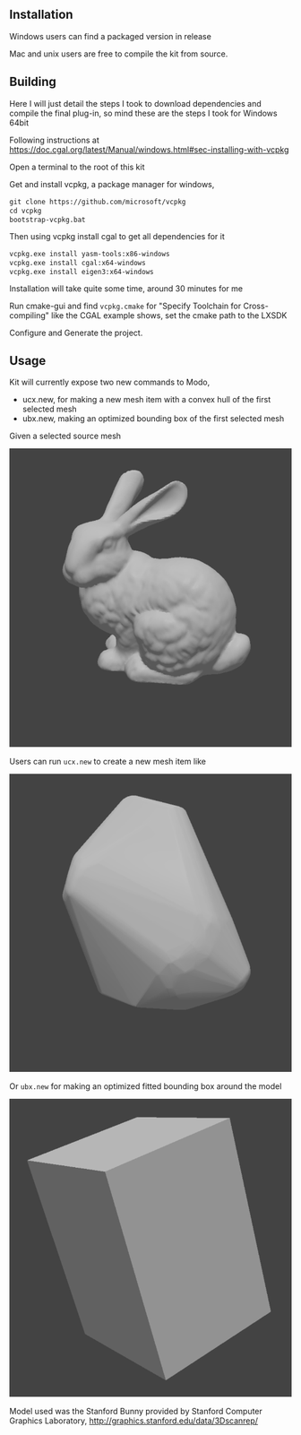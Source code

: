 ## Installation

Windows users can find a packaged version in release

Mac and unix users are free to compile the kit from source.  

## Building

Here I will just detail the steps I took to download dependencies and compile the final plug-in, so mind these are the steps I took for Windows 64bit

Following instructions at https://doc.cgal.org/latest/Manual/windows.html#sec-installing-with-vcpkg

Open a terminal to the root of this kit

Get and install vcpkg, a package manager for windows,

```
git clone https://github.com/microsoft/vcpkg
cd vcpkg
bootstrap-vcpkg.bat
```

Then using vcpkg install cgal to get all dependencies for it

```
vcpkg.exe install yasm-tools:x86-windows
vcpkg.exe install cgal:x64-windows
vcpkg.exe install eigen3:x64-windows
```

Installation will take quite some time, around 30 minutes for me

Run cmake-gui and find `vcpkg.cmake` for "Specify Toolchain for Cross-compiling" like the CGAL example shows, set the cmake path to the LXSDK

Configure and Generate the project.

## Usage

Kit will currently expose two new commands to Modo,

- ucx.new, for making a new mesh item with a convex hull of the first selected mesh
- ubx.new, making an optimized bounding box of the first selected mesh

Given a selected source mesh

![stanford bunny](images/model.png)

Users can run `ucx.new` to create a new mesh item like

![convex hull of stanford bunny](images/convex_hull.png)

Or `ubx.new` for making an optimized fitted bounding box around the model

![optimized bounding box around stanford bunny](images/optimized_bounding_box.png)

Model used was the Stanford Bunny provided by Stanford Computer Graphics Laboratory, http://graphics.stanford.edu/data/3Dscanrep/
